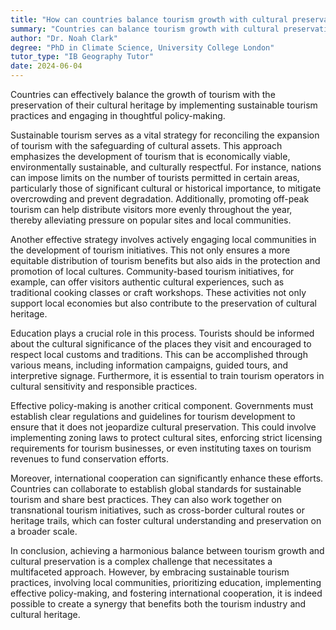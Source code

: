 ```yaml
---
title: "How can countries balance tourism growth with cultural preservation?"
summary: "Countries can balance tourism growth with cultural preservation through sustainable tourism practices and effective policy-making."
author: "Dr. Noah Clark"
degree: "PhD in Climate Science, University College London"
tutor_type: "IB Geography Tutor"
date: 2024-06-04
---
```


Countries can effectively balance the growth of tourism with the preservation of their cultural heritage by implementing sustainable tourism practices and engaging in thoughtful policy-making.

Sustainable tourism serves as a vital strategy for reconciling the expansion of tourism with the safeguarding of cultural assets. This approach emphasizes the development of tourism that is economically viable, environmentally sustainable, and culturally respectful. For instance, nations can impose limits on the number of tourists permitted in certain areas, particularly those of significant cultural or historical importance, to mitigate overcrowding and prevent degradation. Additionally, promoting off-peak tourism can help distribute visitors more evenly throughout the year, thereby alleviating pressure on popular sites and local communities.

Another effective strategy involves actively engaging local communities in the development of tourism initiatives. This not only ensures a more equitable distribution of tourism benefits but also aids in the protection and promotion of local cultures. Community-based tourism initiatives, for example, can offer visitors authentic cultural experiences, such as traditional cooking classes or craft workshops. These activities not only support local economies but also contribute to the preservation of cultural heritage.

Education plays a crucial role in this process. Tourists should be informed about the cultural significance of the places they visit and encouraged to respect local customs and traditions. This can be accomplished through various means, including information campaigns, guided tours, and interpretive signage. Furthermore, it is essential to train tourism operators in cultural sensitivity and responsible practices.

Effective policy-making is another critical component. Governments must establish clear regulations and guidelines for tourism development to ensure that it does not jeopardize cultural preservation. This could involve implementing zoning laws to protect cultural sites, enforcing strict licensing requirements for tourism businesses, or even instituting taxes on tourism revenues to fund conservation efforts.

Moreover, international cooperation can significantly enhance these efforts. Countries can collaborate to establish global standards for sustainable tourism and share best practices. They can also work together on transnational tourism initiatives, such as cross-border cultural routes or heritage trails, which can foster cultural understanding and preservation on a broader scale.

In conclusion, achieving a harmonious balance between tourism growth and cultural preservation is a complex challenge that necessitates a multifaceted approach. However, by embracing sustainable tourism practices, involving local communities, prioritizing education, implementing effective policy-making, and fostering international cooperation, it is indeed possible to create a synergy that benefits both the tourism industry and cultural heritage.
    